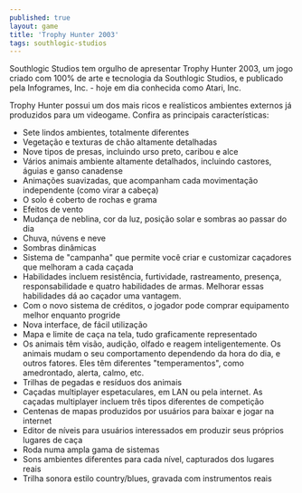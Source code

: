 ```yaml
---
published: true
layout: game
title: 'Trophy Hunter 2003'
tags: southlogic-studios
---
```

Southlogic Studios tem orgulho de apresentar Trophy Hunter 2003, um jogo criado com 100% de arte e tecnologia da Southlogic Studios, e publicado pela Infogrames, Inc. - hoje em dia conhecida como Atari, Inc.







Trophy Hunter possui um dos mais ricos e real&iacute;sticos ambientes externos j&aacute; produzidos para um videogame. Confira as principais caracter&iacute;sticas:







- Sete lindos ambientes, totalmente diferentes
- Vegeta&ccedil;&atilde;o e texturas de ch&atilde;o altamente detalhadas
- Nove tipos de presas, incluindo urso preto, caribou e alce
- V&aacute;rios animais ambiente altamente detalhados, incluindo castores, &aacute;guias e ganso canadense
- Anima&ccedil;&otilde;es suavizadas, que acompanham cada movimenta&ccedil;&atilde;o independente (como virar a cabe&ccedil;a)
- O solo &eacute; coberto de rochas e grama
- Efeitos de vento
- Mudan&ccedil;a de neblina, cor da luz, posi&ccedil;&atilde;o solar e sombras ao passar do dia
- Chuva, n&uacute;vens e neve
- Sombras din&acirc;micas 
- Sistema de &quot;campanha&quot; que permite voc&ecirc; criar e customizar ca&ccedil;adores que melhoram a cada ca&ccedil;ada
- Habilidades incluem resist&ecirc;ncia, furtividade, rastreamento, presen&ccedil;a, responsabilidade e quatro habilidades de armas. Melhorar essas habilidades d&aacute; ao ca&ccedil;ador uma vantagem.
- Com o novo sistema de cr&eacute;ditos, o jogador pode comprar equipamento melhor enquanto progride
- Nova interface, de f&aacute;cil utiliza&ccedil;&atilde;o
- Mapa e limite de ca&ccedil;a na tela, tudo graficamente representado
- Os animais t&ecirc;m vis&atilde;o, audi&ccedil;&atilde;o, olfado e reagem inteligentemente. Os animais mudam o seu comportamento dependendo da hora do dia, e outros fatores. Eles t&ecirc;m diferentes &quot;temperamentos&quot;, como amedrontado, alerta, calmo, etc.
- Trilhas de pegadas e res&iacute;duos dos animais
- Ca&ccedil;adas multiplayer espetaculares, em LAN ou pela internet. As ca&ccedil;adas multiplayer incluem tr&ecirc;s tipos diferentes de competi&ccedil;&atilde;o
- Centenas de mapas produzidos por usu&aacute;rios para baixar e jogar na internet
- Editor de n&iacute;veis para usu&aacute;rios interessados em produzir seus pr&oacute;prios lugares de ca&ccedil;a
- Roda numa ampla gama de sistemas
- Sons ambientes diferentes para cada n&iacute;vel, capturados dos lugares reais
- Trilha sonora estilo country/blues, gravada com instrumentos reais